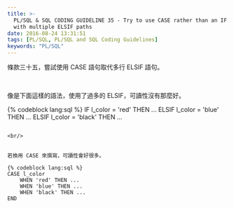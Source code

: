 ```yaml
---
title: >-
  PL/SQL & SQL CODING GUIDELINE 35 - Try to use CASE rather than an IF statement
  with multiple ELSIF paths
date: 2016-08-24 13:31:51
tags: [PL/SQL, PL/SQL and SQL Coding Guidelines]
keywords: "PL/SQL"
---
```


條款三十五，嘗試使用 CASE 語句取代多行 ELSIF 語句。  

<!-- More -->

<br/>


像是下面這樣的語法，使用了過多的 ELSIF，可讀性沒有那麼好。  

{% codeblock lang:sql %}
IF l_color = 'red' 
THEN 
    ... 
ELSIF l_color = 'blue' 
THEN 
    ... 
ELSIF l_color = 'black' 
THEN 
    ...
```

<br/>


若換用 CASE 來撰寫，可讀性會好很多。  

{% codeblock lang:sql %}	
CASE l_color 
    WHEN 'red' THEN ... 
    WHEN 'blue' THEN ... 
    WHEN 'black' THEN ... 
END
```